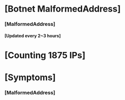 # [Botnet MalformedAddress]
### [MalformedAddress]
#### [Updated every 2~3 hours]

# [Counting 1875 IPs]

# [Symptoms] 
###   [MalformedAddress]
